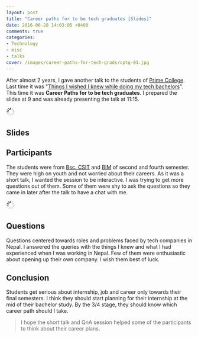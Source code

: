 ```yaml
---
layout: post
title: "Career paths for to be tech graduates [Slides]"
date: 2016-06-28 14:03:05 +0400
comments: true
categories:
- Technology
- misc
- talks
cover: /images/career-paths-for-tech-grads/cptg-01.jpg
---
```



After almost 2 years, I gave another talk to the students of [Prime College](http://prime.edu.np). Last time it was "[Things I wished I knew while doing my tech bachelors](http://geshan.com.np/blog/2014/08/things-i-wished-i-knew-while-doing-my/)". This time it was **Career Paths for to be tech graduates**. I prepared the slides at 9 and was already presenting the talk at 11:15.

<img class="center" src="/images/generic/loading.gif" data-echo="/images/career-paths-for-tech-grads/cptg-01.jpg" title="Career Paths for tech graduates the talk" alt="Career Paths for tech graduates the talk">

<!-- more -->

## Slides

<script async class="speakerdeck-embed" data-id="d2961b06460a443c8e13535d8add0260" data-ratio="1.77777777777778" src="//speakerdeck.com/assets/embed.js"></script>

## Participants

The students were from [Bsc. CSIT](http://www.bsccsit.com/) and [BIM](https://en.wikipedia.org/wiki/Bachelor_in_Information_Management) of second and fourth semester. They were high on youth and not worried about their careers. As it was a short talk, I wanted the session to be interactive. I was trying to get more questions out of them. Some of them were shy to ask the questions so they came in later after the talk to have a chat with me.

<img class="center" src="/images/generic/loading.gif" data-echo="/images/career-paths-for-tech-grads/cptg-02.jpg" title="Career Paths for tech graduates the participants" alt="Career Paths for tech graduates the participants">

## Questions

Questions centered towards roles and problems faced by tech companies in Nepal. I answered the queries with the things I knew and what I had experienced when I was working in Nepal. Few of them were enthusiastic about opening up their own company. I wish them best of luck.

## Conclusion

Students get serious about internship, job and career only towards their final semesters. I think they should start planning for their internship at the mid of their bachelor study. By the 3/4 stage, they should know which career path should I take.

> I hope the short talk and QnA session helped some of the participants to think about their career plans.
